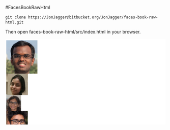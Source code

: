 #FacesBookRawHtml

```
git clone https://JonJagger@bitbucket.org/JonJagger/faces-book-raw-html.git

```
Then open faces-book-raw-html/src/index.html in your browser.

![screenshot](/img/faces-book.png)

